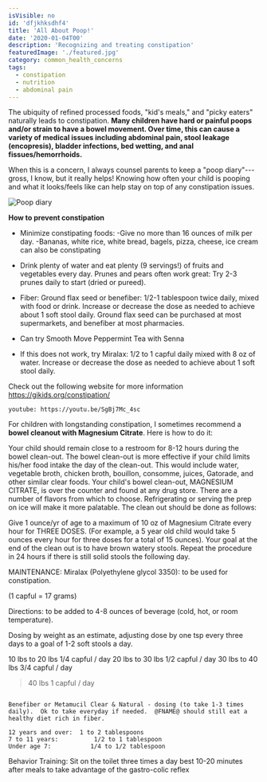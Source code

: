 ```yaml
---
isVisible: no
id: 'dfjkhksdhf4'
title: 'All About Poop!'
date: '2020-01-04T00'
description: 'Recognizing and treating constipation'
featuredImage: './featured.jpg'
category: common_health_concerns
tags:
  - constipation
  - nutrition
  - abdominal pain
---
```


The ubiquity of refined processed foods, "kid's meals," and "picky eaters" naturally leads to constipation. **Many children have hard or painful poops and/or strain to have a bowel movement. Over time, this can cause a variety of medical issues including abdominal pain, stool leakage (encopresis), bladder infections, bed wetting, and anal fissues/hemorrhoids.**

When this is a concern, I always counsel parents to keep a "poop diary"---gross, I know, but it really helps! Knowing how often your child is pooping and what it looks/feels like can help stay on top of any constipation issues. 

![Poop diary](https://i.etsystatic.com/17472605/r/il/718a42/1929781614/il_794xN.1929781614_jtih.jpg)

**How to prevent constipation**
* Minimize constipating foods: 
-Give no more than 16 ounces of milk per day.
-Bananas, white rice, white bread, bagels, pizza, cheese, ice cream can also be constipating

* Drink plenty of water and eat plenty (9 servings!) of fruits and vegetables every day.  Prunes and pears often work great:  Try 2-3 prunes daily to start (dried or pureed).

* Fiber:  Ground flax seed or benefiber:  1/2-1 tablespoon twice daily, mixed with food or drink. Increase or decrease the dose as needed to achieve about 1 soft stool daily.  Ground flax seed can be purchased at most supermarkets, and benefiber at most pharmacies. 

* Can try Smooth Move Peppermint Tea with Senna

* If this does not work, try Miralax:  1/2 to 1 capful daily mixed with 8 oz of water.   Increase or decrease the dose as needed to achieve about 1 soft stool daily. 

Check out the following website for more information
https://gikids.org/constipation/

`youtube: https://youtu.be/SgBj7Mc_4sc`

For children with longstanding constipation, I sometimes recommend a **bowel cleanout with Magnesium Citrate**. 
Here is how to do it:

Your child should remain close to a restroom for 8-12 hours during the bowel clean-out. 
The bowel clean-out is more effective if your child limits his/her food intake the day of the clean-out. This would include water, vegetable broth, chicken broth, bouillon, consomme, juices, Gatorade, and other similar clear foods.
Your child's bowel clean-out, MAGNESIUM CITRATE, is over the counter and found at any drug store. There are a number of flavors from which to choose. Refrigerating or serving the prep on ice will make it more palatable. The clean out should be done as follows: 

Give 1 ounce/yr of age to a maximum of 10 oz of Magnesium Citrate every hour for THREE DOSES. (For example, a 5 year old child would take 5 ounces every hour for three doses for a total of 15 ounces). Your goal at the end of the clean out is to have brown watery stools.  Repeat the procedure in 24 hours if there is still solid stools the following day. 

MAINTENANCE: 
Miralax (Polyethylene glycol 3350): to be used for constipation.  

(1 capful = 17 grams)

Directions: to be added to 4-8 ounces of beverage (cold, hot, or room temperature).

Dosing by weight as an estimate, adjusting dose by one tsp every three days to a goal of 1-2 soft stools a day. 

10 lbs to 20 lbs      1/4 capful / day
20 lbs to 30 lbs      1/2 capful / day
30 lbs to 40 lbs      3/4 capful / day
> 40 lbs                  1 capful / day

~~~~~~~~~~~~~~~~~~~

Benefiber or Metamucil Clear & Natural - dosing (to take 1-3 times daily).  Ok to take everyday if needed.  @FNAME@ should still eat a healthy diet rich in fiber.  

12 years and over:  1 to 2 tablespoons
7 to 11 years:          1/2 to 1 tablespoon 
Under age 7:           1/4 to 1/2 tablespoon 
~~~~~~~~~~~~~~~~~~~
Behavior Training: 
Sit on the toilet three times a day best 10-20 minutes after meals to take advantage of the gastro-colic reflex
